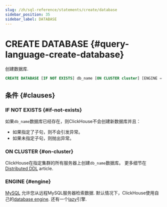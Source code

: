 ```yaml
---
slug: /zh/sql-reference/statements/create/database
sidebar_position: 35
sidebar_label: DATABASE
---
```


# CREATE DATABASE {#query-language-create-database}

创建数据库.

``` sql
CREATE DATABASE [IF NOT EXISTS] db_name [ON CLUSTER cluster] [ENGINE = engine(...)]
```

## 条件 {#clauses}

### IF NOT EXISTS {#if-not-exists}

如果`db_name`数据库已经存在，则ClickHouse不会创建新数据库并且：

-   如果指定了子句，则不会引发异常。
-   如果未指定子句，则抛出异常。

### ON CLUSTER {#on-cluster}

ClickHouse在指定集群的所有服务器上创建`db_name`数据库。 更多细节在 [Distributed DDL](../../../sql-reference/distributed-ddl.md) article.

### ENGINE {#engine}

[MySQL](../../../engines/database-engines/mysql.md) 允许您从远程MySQL服务器检索数据. 默认情况下，ClickHouse使用自己的[database engine](../../../engines/database-engines/index.md). 还有一个[lazy](../../../engines/database-engines/lazy)引擎.
